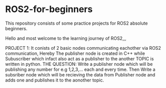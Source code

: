 # ROS2-for-beginners

This repository consists of some practice projects for ROS2 absolute beginners.

Hello and most welcome to the learning journey of ROS2,,,

PROJECT 1:
It conists of 2 basic nodes communicating eachother via ROS2 communication, Hereby The publisher node is created in C++ while Subuscriber which infact also act as a publisher to the another TOPIC is written in python.
THE QUESTION: Write a publisher node which will be publishing any number for e.g 1,2,3,... each and every time.   Then Write a subsriber node which will be recieving the data from Publisher node and adds one and publishes it to the aonother topic.
